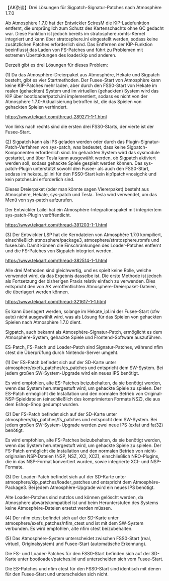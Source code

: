 【AK杂谈】Drei Lösungen für Sigpatch-Signatur-Patches nach Atmosphère 1.7.0

Ab Atmosphère 1.7.0 hat der Entwickler SciresM die KIP-Ladefunktion entfernt, die ursprünglich zum Schutz des Kartenschachts ohne GC gedacht war. Diese Funktion ist jedoch bereits im stratosphere.romfs-Kernel integriert und kann über stratosphere.ini eingestellt werden, sodass keine zusätzlichen Patches erforderlich sind. Das Entfernen der KIP-Funktion beeinflusst das Laden von FS-Patches und führt zu Problemen mit extremen Übertaktungen des loader.kip und anderen.

Derzeit gibt es drei Lösungen für dieses Problem:

(1) Da das Atmosphère-Dreierpaket aus Atmosphère, Hekate und Sigpatch besteht, gibt es vier Startmethoden. Der Fusee-Start von Atmosphère kann keine KIP-Patches mehr laden, aber durch den FSS0-Start von Hekate im realen (gehackten) System und im virtuellen (gehackten) System wird das KIP über bootloader/patch.ini implementiert, sodass es nicht von der Atmosphère 1.7.0-Aktualisierung betroffen ist, die das Spielen von gehackten Spielen verhindert.

https://www.tekqart.com/thread-289271-1-1.html

Von links nach rechts sind die ersten drei FSS0-Starts, der vierte ist der Fusee-Start.

(2) Sigpatch kann als IPS geladen werden oder durch das Plugin-Signatur-Patch-Verfahren von sys-patch, was bedeutet, dass keine Sigpatch-Komponenten erforderlich sind. Im gehackten System wird das sysmodule gestartet, und über Tesla kann ausgewählt werden, ob Sigpatch aktiviert werden soll, sodass gehackte Spiele gespielt werden können. Das sys-patch-Plugin unterstützt sowohl den Fusee- als auch den FSS0-Start, sodass im hekate_ipl.ini für den FSS0-Start kein kip1patch=nosigchk und kein patches.ini erforderlich sind.

Dieses Dreierpaket (oder man könnte sagen Viererpaket) besteht aus Atmosphère, Hekate, sys-patch und Tesla. Tesla wird verwendet, um das Menü von sys-patch aufzurufen.

Der Entwickler Lailei hat ein Atmosphère-Integrationspaket mit integriertem sys-patch-Plugin veröffentlicht.

https://www.tekqart.com/thread-391203-1-1.html

(3) Der Entwickler LSP hat die Kerndateien von Atmosphère 1.7.0 kompiliert, einschließlich atmosphere/package3, atmosphere/stratosphere.romfs und fusee.bin. Damit können die Einschränkungen des Loader-Patches entfernt und die FS-Patches von Sigpatch integriert werden.

https://www.tekqart.com/thread-382514-1-1.html

Alle drei Methoden sind gleichwertig, und es spielt keine Rolle, welche verwendet wird, da das Ergebnis dasselbe ist. Die erste Methode ist jedoch als Fortsetzung der bisherigen Praxis relativ einfach zu verwenden. Dies entspricht den von AK veröffentlichten Atmosphère-Dreierpaket-Dateien, die überlagert werden können.

https://www.tekqart.com/thread-321617-1-1.html

Es kann überlagert werden, solange im Hekate_ipl.ini der Fusee-Start (cfw auto) nicht ausgewählt wird, was als Lösung für das Spielen von gehackten Spielen nach Atmosphère 1.7.0 dient.

Sigpatch, auch bekannt als Atmosphère-Signatur-Patch, ermöglicht es dem Atmosphère-System, gehackte Spiele und Frontend-Software auszuführen.

ES-Patch, FS-Patch und Loader-Patch sind Signatur-Patches, während nfim ctest die Überprüfung durch Nintendo-Server umgeht.

(1) Der ES-Patch befindet sich auf der SD-Karte unter atmosphere/exefs_patches/es_patches und entspricht dem SW-System. Bei jedem großen SW-System-Upgrade wird ein neues IPS benötigt.

Es wird empfohlen, alte ES-Patches beizubehalten, da sie benötigt werden, wenn das System heruntergestuft wird, um gehackte Spiele zu spielen. Der ES-Patch ermöglicht die Installation und den normalen Betrieb von Original-NSP-Spieldateien (einschließlich des komprimierten Formats NSZ), die aus dem Eshop-Shop gedumpt wurden.

(2) Der FS-Patch befindet sich auf der SD-Karte unter atmosphere/kip_patches/fs_patches und entspricht dem SW-System. Bei jedem großen SW-System-Upgrade werden zwei neue IPS (exfat und fat32) benötigt.

Es wird empfohlen, alte FS-Patches beizubehalten, da sie benötigt werden, wenn das System heruntergestuft wird, um gehackte Spiele zu spielen. Der FS-Patch ermöglicht die Installation und den normalen Betrieb von nicht-originalen NSP-Dateien (NSP, NSZ, XCI, XCZ), einschließlich NRO-Plugins, die in das NSP-Format konvertiert wurden, sowie integrierte XCI- und NSP-Formate.

(3) Der Loader-Patch befindet sich auf der SD-Karte unter atmosphere/kip_patches/loader_patches und entspricht dem Atmosphère-Package3. Bei jedem Atmosphère-Upgrade wird ein neues IPS benötigt.

Alte Loader-Patches sind nutzlos und können gelöscht werden, da Atmosphère abwärtskompatibel ist und beim Herunterstufen des Systems keine Atmosphère-Dateien ersetzt werden müssen.

(4) Der nfim ctest befindet sich auf der SD-Karte unter atmosphere/exefs_patches/nfim_ctest und ist mit dem SW-System verbunden. Es wird empfohlen, alte nfim ctest beizubehalten.

(5) Das Atmosphère-System unterscheidet zwischen FSS0-Start (real, virtuell, Originalsystem) und Fusee-Start (automatische Erkennung).

Die FS- und Loader-Patches für den FSS0-Start befinden sich auf der SD-Karte unter bootloader/patches.ini und unterscheiden sich vom Fusee-Start.

Die ES-Patches und nfim ctest für den FSS0-Start sind identisch mit denen für den Fusee-Start und unterscheiden sich nicht.
